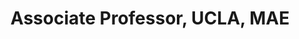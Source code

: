 ---
name: Veronica Santos, PhD
title:  Associate Professor, UCLA, MAE
image: /img/advisors/santos_veronica.jpg
link: https://uclabiomechatronics.wordpress.com
---
